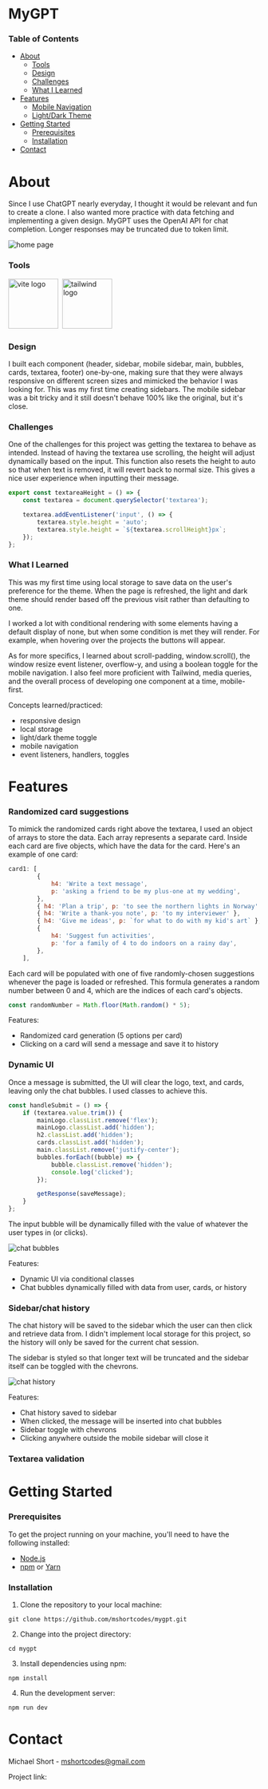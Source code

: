# MyGPT

### Table of Contents

-   [About](#about)
    -   [Tools](#tools)
    -   [Design](#design)
    -   [Challenges](#challenges)
    -   [What I Learned](#what-i-learned)
-   [Features](#features)
    -   [Mobile Navigation](#mobile-navigation)
    -   [Light/Dark Theme](#lightdark-theme)
-   [Getting Started](#getting-started)
    -   [Prerequisites](#prerequisites)
    -   [Installation](#installation)
-   [Contact](#contact)

# About

Since I use ChatGPT nearly everyday, I thought it would be relevant and fun to create a clone. I also wanted more practice with data fetching and implementing a given design. MyGPT uses the OpenAI API for chat completion. Longer responses may be truncated due to token limit.

<img src='./public/readme-images/home.png' alt='home page' />

### Tools

<img src='./public/readme-images/vite.svg' width='100' alt='vite logo' />&nbsp;
<img src="https://cdn.jsdelivr.net/gh/devicons/devicon@latest/icons/tailwindcss/tailwindcss-original.svg" width='100' alt='tailwind logo' />&nbsp;

### Design

I built each component (header, sidebar, mobile sidebar, main, bubbles, cards, textarea, footer) one-by-one, making sure that they were always responsive on different screen sizes and mimicked the behavior I was looking for. This was my first time creating sidebars. The mobile sidebar was a bit tricky and it still doesn't behave 100% like the original, but it's close.

### Challenges

One of the challenges for this project was getting the textarea to behave as intended. Instead of having the textarea use scrolling, the height will adjust dynamically based on the input. This function also resets the height to auto so that when text is removed, it will revert back to normal size. This gives a nice user experience when inputting their message.

```js
export const textareaHeight = () => {
	const textarea = document.querySelector('textarea');

	textarea.addEventListener('input', () => {
		textarea.style.height = 'auto';
		textarea.style.height = `${textarea.scrollHeight}px`;
	});
};
```

### What I Learned

This was my first time using local storage to save data on the user's preference for the theme. When the page is refreshed, the light and dark theme should render based off the previous visit rather than defaulting to one.

I worked a lot with conditional rendering with some elements having a default display of none, but when some condition is met they will render. For example, when hovering over the projects the buttons will appear.

As for more specifics, I learned about scroll-padding, window.scroll(), the window resize event listener, overflow-y, and using a boolean toggle for the mobile navigation. I also feel more proficient with Tailwind, media queries, and the overall process of developing one component at a time, mobile-first.

Concepts learned/practiced:

-   responsive design
-   local storage
-   light/dark theme toggle
-   mobile navigation
-   event listeners, handlers, toggles

# Features

### Randomized card suggestions

To mimick the randomized cards right above the textarea, I used an object of arrays to store the data. Each array represents a separate card. Inside each card are five objects, which have the data for the card. Here's an example of one card:

```js
card1: [
		{
			h4: 'Write a text message',
			p: 'asking a friend to be my plus-one at my wedding',
		},
		{ h4: 'Plan a trip', p: 'to see the northern lights in Norway' },
		{ h4: 'Write a thank-you note', p: 'to my interviewer' },
		{ h4: 'Give me ideas', p: `for what to do with my kid's art` },
		{
			h4: 'Suggest fun activities',
			p: 'for a family of 4 to do indoors on a rainy day',
		},
	],
```

Each card will be populated with one of five randomly-chosen suggestions whenever the page is loaded or refreshed. This formula generates a random number between 0 and 4, which are the indices of each card's objects.

```js
const randomNumber = Math.floor(Math.random() * 5);
```

Features:

-   Randomized card generation (5 options per card)
-   Clicking on a card will send a message and save it to history

### Dynamic UI

Once a message is submitted, the UI will clear the logo, text, and cards, leaving only the chat bubbles. I used classes to achieve this.

```js
const handleSubmit = () => {
	if (textarea.value.trim()) {
		mainLogo.classList.remove('flex');
		mainLogo.classList.add('hidden');
		h2.classList.add('hidden');
		cards.classList.add('hidden');
		main.classList.remove('justify-center');
		bubbles.forEach((bubble) => {
			bubble.classList.remove('hidden');
			console.log('clicked');
		});

		getResponse(saveMessage);
	}
};
```

The input bubble will be dynamically filled with the value of whatever the user types in (or clicks).

<img src='./public/readme-images/bubbles.png' alt='chat bubbles' />

Features:

-   Dynamic UI via conditional classes
-   Chat bubbles dynamically filled with data from user, cards, or history

### Sidebar/chat history

The chat history will be saved to the sidebar which the user can then click and retrieve data from. I didn't implement local storage for this project, so the history will only be saved for the current chat session.

The sidebar is styled so that longer text will be truncated and the sidebar itself can be toggled with the chevrons.

<img src='./public/readme-images/history.png' alt='chat history' />

Features:

-   Chat history saved to sidebar
-   When clicked, the message will be inserted into chat bubbles
-   Sidebar toggle with chevrons
-   Clicking anywhere outside the mobile sidebar will close it

### Textarea validation

# Getting Started

### Prerequisites

To get the project running on your machine, you'll need to have the following installed:

-   [Node.js](https://nodejs.org/)
-   [npm](https://www.npmjs.com/) or [Yarn](https://yarnpkg.com/)

### Installation

1. Clone the repository to your local machine:

```
git clone https://github.com/mshortcodes/mygpt.git
```

2. Change into the project directory:

```
cd mygpt
```

3. Install dependencies using npm:

```
npm install
```

4. Run the development server:

```
npm run dev
```

# Contact

Michael Short - mshortcodes@gmail.com

Project link:
